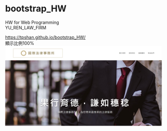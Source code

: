 # bootstrap_HW
HW for Web Programming   
YU_REN_LAW_FIRM

https://tpshan.github.io/bootstrap_HW/   
顯示比例100%
![image](https://github.com/tpshan/bootstrap_HW/blob/master/bootstrap_HW.jpg)
